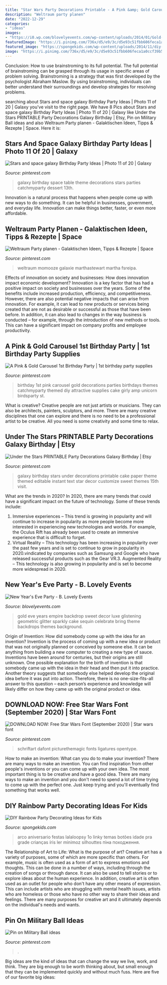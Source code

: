 ```yaml
---
title: "Star Wars Party Decorations Printable - A Pink &amp; Gold Carousel 1st Birthday Party"
description: "Weltraum party planen"
date: "2022-12-29"
categories:
- "ideas"
images:
- "https://i0.wp.com/blovelyevents.com/wp-content/uploads/2014/01/Gold-Sparkly-New-Years-Party.jpg?fit=684%2C1028"
featuredImage: "https://i.pinimg.com/736x/d5/e9/3c/d5e93c51fbb606feca1a0ccf39b5e297--girl-parties-dessert-tables.jpg"
featured_image: "https://spongekids.com/wp-content/uploads/2014/11/diy-rainbow-party-decorating-ideas/11-rainbow-colored-button-number.jpg"
image: "https://i.pinimg.com/736x/d5/e9/3c/d5e93c51fbb606feca1a0ccf39b5e297--girl-parties-dessert-tables.jpg"
---
```



Conclusion: How to use brainstroming to its full potential.
The full potential of brainstroming can be grasped through its usage in specific areas of problem solving. Brainstroming is a strategy that was first developed by the psychologist Abraham Maslow. By using brainstroming, individuals can better understand their surroundings and develop strategies for resolving problems.

	

		
searching about Stars and space galaxy Birthday Party Ideas | Photo 11 of 20 | Galaxy you've visit to the right page. We have 8 Pics about Stars and space galaxy Birthday Party Ideas | Photo 11 of 20 | Galaxy like Under the Stars PRINTABLE Party Decorations Galaxy Birthday | Etsy, Pin on Military Ball ideas and also Weltraum Party planen - Galaktischen Ideen, Tipps &amp; Rezepte | Space. Here it is:
		
    
## Stars And Space Galaxy Birthday Party Ideas | Photo 11 Of 20 | Galaxy

<img loading=lazy src="https://i.pinimg.com/736x/d5/e9/3c/d5e93c51fbb606feca1a0ccf39b5e297--girl-parties-dessert-tables.jpg" onerror="this.onerror=null;this.src='https://tse4.mm.bing.net/th?id=OIP.JoMDQUZMSXtNtmCSVTxiAwHaJ3&amp;pid=15.1';" alt="Stars and space galaxy Birthday Party Ideas | Photo 11 of 20 | Galaxy">

_Source: pinterest.com_

>galaxy birthday space table theme decorations stars parties catchmyparty dessert 13th. 

	

Innovation is a natural process that happens when people come up with new ways to do something. It can be helpful in businesses, government, and everyday life. Innovation can make things better, faster, or even more affordable.

    
## Weltraum Party Planen - Galaktischen Ideen, Tipps &amp; Rezepte | Space

<img loading=lazy src="https://i.pinimg.com/736x/5d/84/30/5d84303840c6c457e6437cecd6304b89.jpg" onerror="this.onerror=null;this.src='https://tse1.mm.bing.net/th?id=OIP.zvcaKrwqoBvXhYduFWR5IgHaLH&amp;pid=15.1';" alt="Weltraum Party planen - Galaktischen Ideen, Tipps &amp; Rezepte | Space">

_Source: pinterest.com_

>weltraum momooze galaxie marthastewart martha fsreipa. 

	

Effects of innovation on society and businesses: How does innovation impact economic development?
Innovation is a key factor that has had a positive impact on society and businesses over the years. Some of the benefits include increased production, efficiency, and competitiveness. However, there are also potential negative impacts that can arise from innovation. For example, it can lead to new products or services being created that are not as desirable or successful as those that have been before. In addition, it can also lead to changes in the way business is conducted – for example, through the introduction of new methods or tools. This can have a significant impact on company profits and employee productivity.

    
## A Pink &amp; Gold Carousel 1st Birthday Party | 1st Birthday Party Supplies

<img loading=lazy src="https://i.pinimg.com/736x/ac/90/24/ac902408fe9d79c1f54f1112e8f7bc3e--st-birthday-parties-st-birthdays.jpg" onerror="this.onerror=null;this.src='https://tse4.mm.bing.net/th?id=OIP.KncFvTTuq5n78E9p8EXCwQHaLH&amp;pid=15.1';" alt="A Pink &amp; Gold Carousel 1st Birthday Party | 1st birthday party supplies">

_Source: pinterest.com_

>birthday 1st pink carousel gold decorations parties birthdays themes catchmyparty themed diy attractive supplies cake girly amp unicorn birdsparty st. 

	

What is creative?
Creative people are not just artists or musicians. They can also be architects, painters, sculptors, and more. There are many creative disciplines that one can explore and there is no need to be a professional artist to be creative. All you need is some creativity and some time to relax.

    
## Under The Stars PRINTABLE Party Decorations Galaxy Birthday | Etsy

<img loading=lazy src="https://i.pinimg.com/originals/76/de/7b/76de7b5af9f5594d4c6be004487da042.jpg" onerror="this.onerror=null;this.src='https://tse1.mm.bing.net/th?id=OIP.Sc6B9YWsp5KdfrGHmhDc4wHaMh&amp;pid=15.1';" alt="Under the Stars PRINTABLE Party Decorations Galaxy Birthday | Etsy">

_Source: pinterest.com_

>galaxy birthday stars under decorations printable cake paper theme themed editable instant text star decor customize sweet themes 15th visit. 

	

What are the trends in 2020?
In 2020, there are many trends that could have a significant impact on the future of technology. Some of these trends include:
1. Immersive experiences – This trend is growing in popularity and will continue to increase in popularity as more people become more interested in experiencing new technologies and worlds. For example, the Oculus Rift has already been used to create an immersive experience that is difficult to forget.
2. Virtual Reality – This technology has been increasing in popularity over the past few years and is set to continue to grow in popularity in 2020.vindicated by companies such as Samsung and Google who have released successful products such as the Gear VR.3. Augmented Reality – This technology is also growing in popularity and is set to become more widespread in 2020.

    
## New Year&#039;s Eve Party - B. Lovely Events

<img loading=lazy src="https://i0.wp.com/blovelyevents.com/wp-content/uploads/2014/01/Gold-Sparkly-New-Years-Party.jpg?fit=684%2C1028" onerror="this.onerror=null;this.src='https://tse3.mm.bing.net/th?id=OIP.MERG39PLmFTyZQoKEt2tKAHaLI&amp;pid=15.1';" alt="New Year&#039;s Eve Party - B. Lovely Events">

_Source: blovelyevents.com_

>gold eve years empire backdrop sweet decor luxe glistening geometric glitter sparkly cake sequin celebrate bring theme backdrops themes background. 

	

Origin of Invention: How did somebody come up with the idea for an invention?
Invention is the process of coming up with a new idea or product that was not originally planned or conceived by someone else. It can be anything from building a new computer to creating a new type of sauce. Inventions have been around for centuries, but their origins are still unknown. One possible explanation for the birth of invention is that somebody came up with the idea in their head and then put it into practice. Another theory suggests that somebody else helped develop the original idea before it was put into action. Therefore, there is no one-size-fits-all answer to this question – each person’s experience and knowledge will likely differ on how they came up with the original product or idea.

    
## DOWNLOAD NOW: Free Star Wars Font (September 2020) | Star Wars Font

<img loading=lazy src="https://i.pinimg.com/736x/7a/20/64/7a206490dc974e57bc285cfb3ddef10f.jpg" onerror="this.onerror=null;this.src='https://tse3.mm.bing.net/th?id=OIP.KfF1gsGKLagUbyqC07JgzQHaES&amp;pid=15.1';" alt="DOWNLOAD NOW: Free Star Wars Font (September 2020) | Star wars font">

_Source: pinterest.com_

>schriftart dafont picturethemagic fonts ligatures opentype. 

	

How to make an invention: What can you do to make your invention?
There are many ways to make an invention. You can find inspiration from other people's inventions or you can come up with your own idea. The most important thing is to be creative and have a good idea. There are many ways to make an invention and you don't need to spend a lot of time trying to come up with the perfect one. Just keep trying and you'll eventually find something that works well.

    
## DIY Rainbow Party Decorating Ideas For Kids

<img loading=lazy src="https://spongekids.com/wp-content/uploads/2014/11/diy-rainbow-party-decorating-ideas/11-rainbow-colored-button-number.jpg" onerror="this.onerror=null;this.src='https://tse1.mm.bing.net/th?id=OIP.aAqyUjnO8zAdjLl17Zdj8gHaLH&amp;pid=15.1';" alt="DIY Rainbow Party Decorating Ideas for Kids">

_Source: spongekids.com_

>arco aniversario festas lalaloopsy 1o linky temas botões idade pra grade crianças íris ler minimoz silhouttes піна походження. 

	

The Relationship of Art to Life: What is the purpose of art?
Creative art has a variety of purposes, some of which are more specific than others. For example, music is often used as a form of art to express emotions and thoughts. This can be done in a number of ways, including through the creation of songs or through dance. It can also be used to tell stories or to explore ideas about the human experience. In addition, creative art is often used as an outlet for people who don't have any other means of expression. This can include artists who are struggling with mental health issues, artists who are homeless or those who have no other way to share their ideas and feelings. There are many purposes for creative art and it ultimately depends on the individual's needs and wants.

    
## Pin On Military Ball Ideas

<img loading=lazy src="https://i.pinimg.com/originals/af/08/a5/af08a50a2eaf57c5ff0b6c6ceab1fa24.jpg" onerror="this.onerror=null;this.src='https://tse1.mm.bing.net/th?id=OIP.VqC7SCH16toH31xgmCpGtwHaNK&amp;pid=15.1';" alt="Pin on Military Ball ideas">

_Source: pinterest.com_

>. 

	

Big ideas are the kind of ideas that can change the way we live, work, and think. They are big enough to be worth thinking about, but small enough that they can be implemented quickly and without much fuss. Here are five of our favorite big ideas: 

